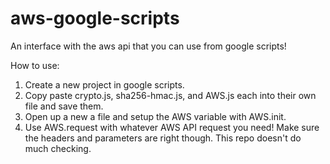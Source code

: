 # aws-google-scripts
An interface with the aws api that you can use from google scripts!

How to use:
1. Create a new project in google scripts.
2. Copy paste crypto.js, sha256-hmac.js, and AWS.js each into their own file and save them.
3. Open up a new a file and setup the AWS variable with AWS.init.
4. Use AWS.request with whatever AWS API request you need! Make sure the headers and parameters are right though. This repo doesn't do much checking.
